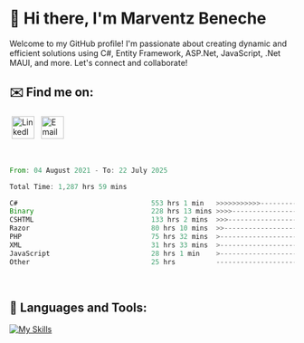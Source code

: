 # 👋 Hi there, I'm Marventz Beneche

Welcome to my GitHub profile! I'm passionate about creating dynamic and efficient solutions using C#, Entity Framework, ASP.Net, JavaScript, .Net MAUI, and more. Let's connect and collaborate!

## ✉️ Find me on:
 <a href="https://linkedin.com/in/benechem" target="_blank" rel="noopener noreferrer"> <img src="https://icons.iconarchive.com/icons/limav/flat-gradient-social/512/Linkedin-icon.png" alt="LinkedIn" height="40" style="vertical-align:top; margin:4px"></a>
 <a href="mailto:info@benechem.co"> <img src="https://icons.iconarchive.com/icons/dtafalonso/android-lollipop/512/Gmail-icon.png" alt="Email" height="40" style="vertical-align:top; margin:4px"></a>
</p>

<br/>
<!--START_SECTION:waka-->

```rust
From: 04 August 2021 - To: 22 July 2025

Total Time: 1,287 hrs 59 mins

C#                                 553 hrs 1 min   >>>>>>>>>>>--------------   42.12 %
Binary                             228 hrs 13 mins >>>>---------------------   17.38 %
CSHTML                             133 hrs 2 mins  >>>----------------------   10.13 %
Razor                              80 hrs 10 mins  >>-----------------------   06.11 %
PHP                                75 hrs 32 mins  >------------------------   05.75 %
XML                                31 hrs 33 mins  >------------------------   02.40 %
JavaScript                         28 hrs 1 min    >------------------------   02.13 %
Other                              25 hrs          -------------------------   01.91 %
```

<!--END_SECTION:waka-->
<br />

## 🧰 Languages and Tools:

[![My Skills](https://skillicons.dev/icons?i=js,html,css,cs,java,php,mysql,dotnet,bootstrap,visualstudio,vscode,androidstudio,azure,xd,wordpress,raspberrypi)](https://skillicons.dev)
<br />

